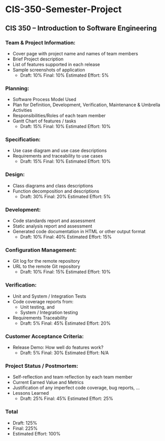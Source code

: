 # CIS-350-Semester-Project

## CIS 350 – Introduction to Software Engineering

### Team & Project Information:
- Cover page with project name and names of team members
- Brief Project description
- List of features supported in each release
- Sample screenshots of application
  - Draft: 10% Final: 10% Estimated Effort: 5%

### Planning:
- Software Process Model Used
- Plan for Definition, Development, Verification, Maintenance & Umbrella Activities
- Responsibilities/Roles of each team member
- Gantt Chart of features / tasks
  - Draft: 15% Final: 10% Estimated Effort: 10%

### Specification:
- Use case diagram and use case descriptions
- Requirements and traceability to use cases
  - Draft: 15% Final: 10% Estimated Effort: 10%

### Design:
- Class diagrams and class descriptions
- Function decomposition and descriptions
  - Draft: 30% Final: 20% Estimated Effort: 5%

### Development:
- Code standards report and assessment
- Static analysis report and assessment
- Generated code documentation in HTML or other output format
  - Draft: 10% Final: 40% Estimated Effort: 15%

### Configuration Management:
- Git log for the remote repository
- URL to the remote Git repository
  - Draft: 10% Final: 15% Estimated Effort: 10%

### Verification:
- Unit and System / Integration Tests
- Code coverage reports from:
  - Unit testing, and
  - System / Integration testing
- Requirements Traceability
  - Draft: 5% Final: 45% Estimated Effort: 20%

### Customer Acceptance Criteria:
- Release Demo: How well do features work?
  - Draft: 5% Final: 30% Estimated Effort: N/A

### Project Status / Postmortem:
- Self-reflection and team reflection by each team member
- Current Earned Value and Metrics
- Justification of any imperfect code coverage, bug reports, ...
- Lessons Learned
  - Draft: 25% Final: 45% Estimated Effort: 25%

### Total
- Draft: 125% 
- Final: 225% 
- Estimated Effort: 100%
